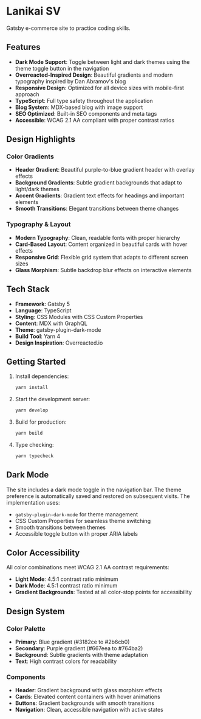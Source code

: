 # Lanikai SV

Gatsby e-commerce site to practice coding skills.

## Features

- **Dark Mode Support**: Toggle between light and dark themes using the theme toggle button in the navigation
- **Overreacted-Inspired Design**: Beautiful gradients and modern typography inspired by Dan Abramov's blog
- **Responsive Design**: Optimized for all device sizes with mobile-first approach
- **TypeScript**: Full type safety throughout the application
- **Blog System**: MDX-based blog with image support
- **SEO Optimized**: Built-in SEO components and meta tags
- **Accessible**: WCAG 2.1 AA compliant with proper contrast ratios

## Design Highlights

### Color Gradients
- **Header Gradient**: Beautiful purple-to-blue gradient header with overlay effects
- **Background Gradients**: Subtle gradient backgrounds that adapt to light/dark themes
- **Accent Gradients**: Gradient text effects for headings and important elements
- **Smooth Transitions**: Elegant transitions between theme changes

### Typography & Layout
- **Modern Typography**: Clean, readable fonts with proper hierarchy
- **Card-Based Layout**: Content organized in beautiful cards with hover effects
- **Responsive Grid**: Flexible grid system that adapts to different screen sizes
- **Glass Morphism**: Subtle backdrop blur effects on interactive elements

## Tech Stack

- **Framework**: Gatsby 5
- **Language**: TypeScript
- **Styling**: CSS Modules with CSS Custom Properties
- **Content**: MDX with GraphQL
- **Theme**: gatsby-plugin-dark-mode
- **Build Tool**: Yarn 4
- **Design Inspiration**: Overreacted.io

## Getting Started

1. Install dependencies:
   ```bash
   yarn install
   ```

2. Start the development server:
   ```bash
   yarn develop
   ```

3. Build for production:
   ```bash
   yarn build
   ```

4. Type checking:
   ```bash
   yarn typecheck
   ```

## Dark Mode

The site includes a dark mode toggle in the navigation bar. The theme preference is automatically saved and restored on subsequent visits. The implementation uses:

- `gatsby-plugin-dark-mode` for theme management
- CSS Custom Properties for seamless theme switching
- Smooth transitions between themes
- Accessible toggle button with proper ARIA labels

## Color Accessibility

All color combinations meet WCAG 2.1 AA contrast requirements:
- **Light Mode**: 4.5:1 contrast ratio minimum
- **Dark Mode**: 4.5:1 contrast ratio minimum
- **Gradient Backgrounds**: Tested at all color-stop points for accessibility

## Design System

### Color Palette
- **Primary**: Blue gradient (#3182ce to #2b6cb0)
- **Secondary**: Purple gradient (#667eea to #764ba2)
- **Background**: Subtle gradients with theme adaptation
- **Text**: High contrast colors for readability

### Components
- **Header**: Gradient background with glass morphism effects
- **Cards**: Elevated content containers with hover animations
- **Buttons**: Gradient backgrounds with smooth transitions
- **Navigation**: Clean, accessible navigation with active states

